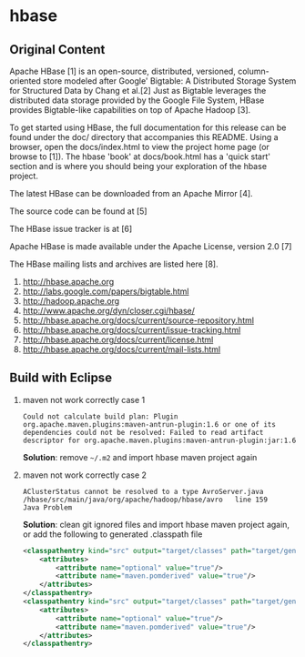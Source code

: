 # hbase

## Original Content

Apache HBase [1] is an open-source, distributed, versioned, column-oriented
store modeled after Google' Bigtable: A Distributed Storage System for
Structured Data by Chang et al.[2]  Just as Bigtable leverages the distributed
data storage provided by the Google File System, HBase provides Bigtable-like
capabilities on top of Apache Hadoop [3].

To get started using HBase, the full documentation for this release can be
found under the doc/ directory that accompanies this README.  Using a browser,
open the docs/index.html to view the project home page (or browse to [1]).
The hbase 'book' at docs/book.html has a 'quick start' section and is where you
should being your exploration of the hbase project.

The latest HBase can be downloaded from an Apache Mirror [4].

The source code can be found at [5]

The HBase issue tracker is at [6]

Apache HBase is made available under the Apache License, version 2.0 [7]

The HBase mailing lists and archives are listed here [8].

1. http://hbase.apache.org
2. http://labs.google.com/papers/bigtable.html
3. http://hadoop.apache.org
4. http://www.apache.org/dyn/closer.cgi/hbase/
5. http://hbase.apache.org/docs/current/source-repository.html
6. http://hbase.apache.org/docs/current/issue-tracking.html
7. http://hbase.apache.org/docs/current/license.html
8. http://hbase.apache.org/docs/current/mail-lists.html

## Build with Eclipse

1. maven not work correctly case 1

    ```
    Could not calculate build plan: Plugin org.apache.maven.plugins:maven-antrun-plugin:1.6 or one of its dependencies could not be resolved: Failed to read artifact descriptor for org.apache.maven.plugins:maven-antrun-plugin:jar:1.6
    ```

    **Solution**: remove `~/.m2` and import hbase maven project again

2. maven not work correctly case 2

    ```
    AClusterStatus cannot be resolved to a type	AvroServer.java	/hbase/src/main/java/org/apache/hadoop/hbase/avro	line 159	Java Problem
    ```

    **Solution**: clean git ignored files and import hbase maven project again, or add the following to generated .classpath file

    ```xml
	<classpathentry kind="src" output="target/classes" path="target/generated-jamon">
		<attributes>
			<attribute name="optional" value="true"/>
			<attribute name="maven.pomderived" value="true"/>
		</attributes>
	</classpathentry>
	<classpathentry kind="src" output="target/classes" path="target/generated-sources/java">
		<attributes>
			<attribute name="optional" value="true"/>
			<attribute name="maven.pomderived" value="true"/>
		</attributes>
	</classpathentry>
    ```
